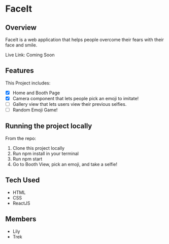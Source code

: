 # FaceIt 

## Overview
FaceIt is a web application that helps people overcome their fears with their face and smile.

Live Link: Coming Soon

## Features 

This Project includes:
- [x] Home and Booth Page
- [x] Camera component that lets people pick an emoji to imitate!
- [ ] Gallery view that lets users view their previous selfies.
- [ ] Random Emoji Game!

## Running the project locally

From the repo:
1. Clone this project locally
2. Run npm install in your terminal
3. Run npm start
4. Go to Booth View, pick an emoji, and take a selfie!

## Tech Used
- HTML
- CSS
- ReactJS

## Members 
- Lily
- Trek